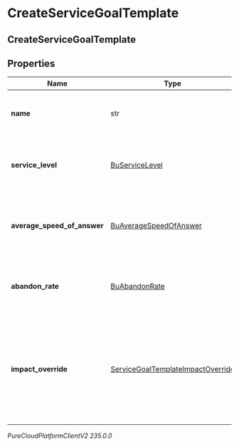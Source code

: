 # CreateServiceGoalTemplate

## CreateServiceGoalTemplate

## Properties

|Name | Type | Description | Notes|
|------------ | ------------- | ------------- | -------------|
| **name** | str | The name of the service goal template. | |
| **service_level** | [BuServiceLevel](BuServiceLevel) | Service level targets for this service goal template | [optional] |
| **average_speed_of_answer** | [BuAverageSpeedOfAnswer](BuAverageSpeedOfAnswer) | Average speed of answer targets for this service goal template | [optional] |
| **abandon_rate** | [BuAbandonRate](BuAbandonRate) | Abandon rate targets for this service goal template | [optional] |
| **impact_override** | [ServiceGoalTemplateImpactOverride](ServiceGoalTemplateImpactOverride) | Settings controlling max percent increase and decrease of service goals for this service goal template | [optional] |



_PureCloudPlatformClientV2 235.0.0_

